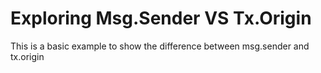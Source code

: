# Exploring Msg.Sender VS Tx.Origin

This is a basic example to show the difference between msg.sender and tx.origin